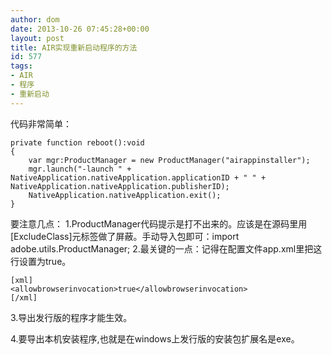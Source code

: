 ```yaml
---
author: dom
date: 2013-10-26 07:45:28+00:00
layout: post
title: AIR实现重新启动程序的方法
id: 577
tags:
- AIR
- 程序
- 重新启动
---
```


代码非常简单：

    
    
    private function reboot():void
    {
    	var mgr:ProductManager = new ProductManager("airappinstaller");
    	mgr.launch("-launch " + NativeApplication.nativeApplication.applicationID + " " + NativeApplication.nativeApplication.publisherID);
    	NativeApplication.nativeApplication.exit();
    }
    
    


要注意几点：
1.ProductManager代码提示是打不出来的。应该是在源码里用[ExcludeClass]元标签做了屏蔽。手动导入包即可：import adobe.utils.ProductManager;
2.最关键的一点：记得在配置文件app.xml里把这行设置为true。

    
    
    [xml]
    <allowbrowserinvocation>true</allowbrowserinvocation>
    [/xml]
    


3.导出发行版的程序才能生效。

4.要导出本机安装程序,也就是在windows上发行版的安装包扩展名是exe。

